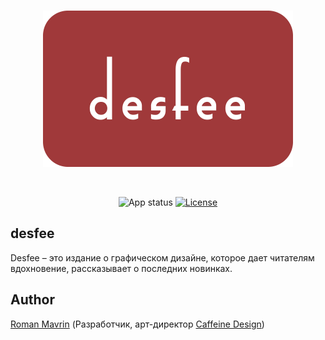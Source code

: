 <div align="center">
  <br />
  <p>
    <a><img src="https://github.com/Roman-Mavrin/desfee/blob/main/Logo.jpg" width="400" alt="desfee" /></a>
  </p>
  <br />
  <p>
    <a><img src="https://img.shields.io/badge/Status-Prototype-red?color=9F3A3A" alt="App status" /></a>
    <a href="https://opensource.org/licenses/Apache-2.0"><img src="https://img.shields.io/badge/License-Apache--2.0-black?maxAge=3600" alt="License" /></a>
  </p>
</div>


## desfee
Desfee – это издание о графическом дизайне, которое дает читателям вдохновение, рассказывает о последних новинках.

## Author
[Roman Mavrin](https://github.com/Roman-Mavrin) (Разработчик, арт-директор [Caffeine Design](https://vk.com/caffeine.design))

